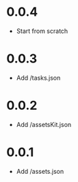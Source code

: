 # 0.0.4
- Start from scratch

# 0.0.3
- Add /tasks.json

# 0.0.2
- Add /assetsKit.json

# 0.0.1
- Add /assets.json
